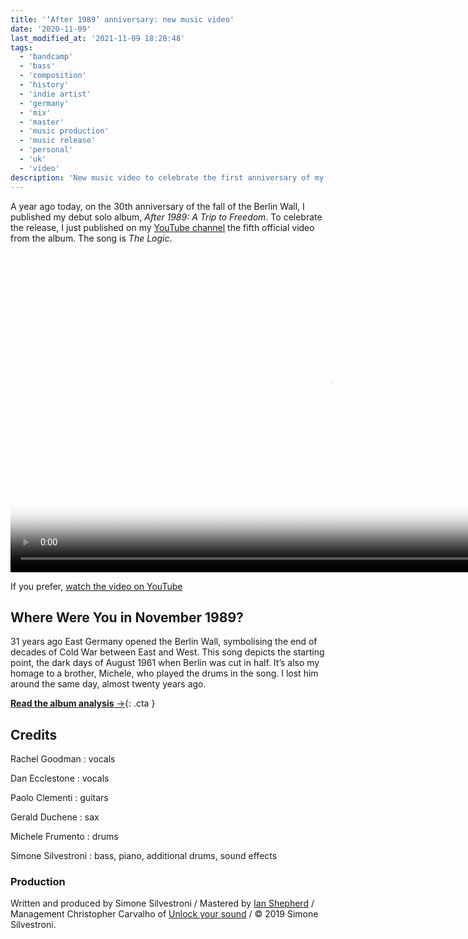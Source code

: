 ```yaml
---
title: '‘After 1989’ anniversary: new music video'
date: '2020-11-09'
last_modified_at: '2021-11-09 18:28:48'
tags:
  - 'bandcamp'
  - 'bass'
  - 'composition'
  - 'history'
  - 'indie artist'
  - 'germany'
  - 'mix'
  - 'master'
  - 'music production'
  - 'music release'
  - 'personal'
  - 'uk'
  - 'video'
description: 'New music video to celebrate the first anniversary of my debut solo album, ‘After 1989: A Trip to Freedom’.'
---
```

A year ago today, on the 30th anniversary of the fall of the Berlin Wall, I published my debut solo album, _After 1989: A Trip to Freedom_. To celebrate the release, I just published on my [YouTube channel](https://www.youtube.com/@m2m) the fifth official video from the album. The song is _The Logic_.

<div class="fullscreen">
  <video controls src="{{ site.url }}/assets/videos/music-video-the-logic.mp4"
    poster="{{ site.url }}/assets/videos/music-video-the-logic.jpg"
    width="1024">
    Sorry, your browser doesn't support embedded videos, but you can <a href="{{ site.url }}/assets/videos/music-video-the-logic.mp4">download it</a> and watch it with your favorite video player.
  </video>
  <p>If you prefer, <a href="https://youtu.be/r9NyAYXOnyk">watch the video on YouTube</a></p>
</div>

## Where Were You in November 1989?

31 years ago East Germany opened the Berlin Wall, symbolising the end of decades of Cold War between East and West. This song depicts the starting point, the dark days of August 1961 when Berlin was cut in half. It’s also my homage to a brother, Michele, who played the drums in the song. I lost him around the same day, almost twenty years ago.

[**Read the album analysis**&nbsp;&rarr;](/blog/after-1989/){: .cta }

## Credits

Rachel Goodman
: vocals

Dan Ecclestone
: vocals

Paolo Clementi
: guitars

Gerald Duchene
: sax

Michele Frumento
: drums

Simone Silvestroni
: bass, piano, additional drums, sound effects

### Production

Written and produced by Simone Silvestroni / Mastered by [Ian Shepherd](https://productionadvice.co.uk/about/) / Management Christopher Carvalho of [Unlock your sound](https://unlockyoursound.com) / &copy;&nbsp;2019 Simone Silvestroni.